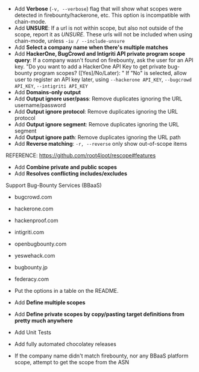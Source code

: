 - Add **Verbose** (`-v, --verbose`) flag that will show what scopes were detected in firebounty/hackerone, etc. This option is incompatible with chain-mode.
- Add **UNSURE**: If a url is not within scope, but also not outside of the scope, report it as _UNSURE_. These urls will not be included when using chain-mode, unless `-iu / --include-unsure`
- Add **Select a company name when there's multiple matches**
- Add **HackerOne, BugCrowd and Intigriti API private program scope query**: If a company wasn't found on firebounty, ask the user for an API key. 
    "Do you want to add a HackerOne API Key to get private bug-bounty program scopes? ([Yes]/No/Later): "
    If "No" is selected, allow user to register an API key later, using `--hackerone API_KEY`, `--bugcrowd API_KEY`, `--intigriti API_KEY`
- Add **Domains-only output** 
- Add **Output ignore user/pass**: Remove duplicates ignoring the URL username/password
- Add **Output ignore protocol**:  Remove duplicates ignoring the URL protocol
- Add **Output ignore segment**:   Remove duplicates ignoring the URL segment
- Add **Output ignore path**:      Remove duplicates ignoring the URL path
- Add **Reverse matching**: `-r, --reverse` only show out-of-scope items

REFERENCE: https://github.com/root4loot/rescope#features
- Add **Combine private and public scopes**
- Add **Resolves conflicting includes/excludes**

Support Bug-Bounty Services (BBaaS)
 - bugcrowd.com
 - hackerone.com
 - hackenproof.com
 - intigriti.com
 - openbugbounty.com
 - yeswehack.com
 - bugbounty.jp
 - federacy.com

- Put the options in a table on the README.
- Add **Define multiple scopes**
- Add **Define private scopes by copy/pasting target definitions from pretty much anywhere**
- Add Unit Tests
- Add fully automated chocolatey releases
- If the company name didn't match firebounty, nor any BBaaS platform scope, attempt to get the scope from the ASN